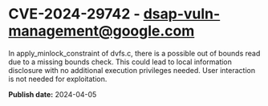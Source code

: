 # CVE-2024-29742 - dsap-vuln-management@google.com

In apply_minlock_constraint of dvfs.c, there is a possible out of bounds read due to a missing bounds check. This could lead to local information disclosure with no additional execution privileges needed. User interaction is not needed for exploitation.

**Publish date:** 2024-04-05
